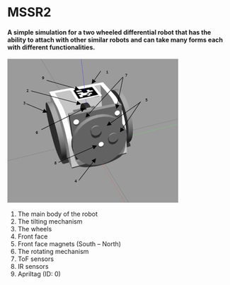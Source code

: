 # MSSR2
#### A simple simulation for a two wheeled differential robot that has the ability to attach with other similar robots and can take many forms each with different functionalities.

![](Images/Model.png)

1)	The main body of the robot
2)	The tilting mechanism
3)	The wheels
4)	Front face
5)	Front face magnets (South – North)
6)	The rotating mechanism
7)	ToF sensors
8)	IR sensors
9)	Apriltag (ID: 0)

